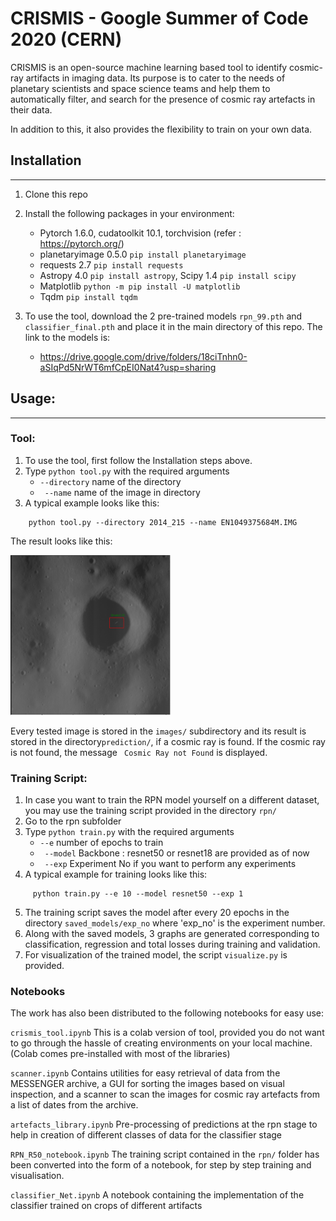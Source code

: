 # CRISMIS - Google Summer of Code 2020 (CERN)

CRISMIS is an open-source machine learning based tool to identify cosmic-ray artifacts in imaging data.
Its purpose is to cater to the needs of planetary scientists and space science teams and help them to automatically filter, and search for the presence of cosmic ray artefacts in their data.

In addition to this, it also provides the flexibility to train on your own data. 
## Installation 
---
1. Clone this repo
2. Install the following packages in your environment:
   * Pytorch 1.6.0, cudatoolkit 10.1, torchvision (refer : https://pytorch.org/)
   * planetaryimage 0.5.0 ```pip install planetaryimage```
   * requests 2.7 ```pip install requests```
   * Astropy 4.0 ```pip install astropy```, Scipy 1.4 ```pip install scipy```
   * Matplotlib ```python -m pip install -U matplotlib```
   * Tqdm ```pip install tqdm```
  
3. To use the tool, download the 2 pre-trained models ```rpn_99.pth``` and ```classifier_final.pth``` and place it in the main directory of this repo. The link to the models is:
   * https://drive.google.com/drive/folders/18ciTnhn0-aSIqPd5NrWT6mfCpEI0Nat4?usp=sharing
  
## Usage:
---
### Tool:
1. To use the tool, first follow the Installation steps above.
1. Type ```python tool.py``` with the required arguments
    *  ```--directory``` name of the directory
    *  ``` --name``` name of the image in directory
1.  A typical example looks like this:
``` 
    python tool.py --directory 2014_215 --name EN1049375684M.IMG
 ```
 The result looks like this:
 
 <img src="README_samples/found.PNG" width="256" height="256">
 
Every tested image is stored in the ```images/``` subdirectory and its result is stored in the directory```prediction/```, if a cosmic ray is found.
If the cosmic ray is not found, the message ``` Cosmic Ray not Found``` is displayed.
 
 ### Training Script:
 1. In case you want to train the RPN model yourself on a different dataset, you may use the training script provided in the directory ```rpn/```
 2. Go to the rpn subfolder
 3. Type ```python train.py``` with the required arguments
    *  ```--e``` number of epochs to train
    * ``` --model``` Backbone : resnet50 or resnet18 are provided as of now
    * ``` --exp``` Experiment No if you want to perform any experiments
 4.  A typical example for training looks like this:
 ``` cd rpn/
      python train.py --e 10 --model resnet50 --exp 1
 ```
 5. The training script saves the model after every 20 epochs in the directory ```saved_models/exp_no``` where 'exp_no' is the experiment number.
 6. Along with the saved models, 3 graphs are generated corresponding to classification, regression and total losses during training and validation.
 7. For visualization of the trained model, the script ```visualize.py``` is provided.
 
### Notebooks
The work has also been distributed to the following notebooks for easy use:

```crismis_tool.ipynb``` This is a colab version of tool, provided you do not want to go through the hassle of creating environments on your local machine.
   (Colab comes pre-installed with most of the libraries)
   
```scanner.ipynb``` Contains utilities for easy retrieval of data from the MESSENGER archive, a GUI for sorting the images based on visual inspection, and a scanner to scan the  images for cosmic ray artefacts from a list of dates from the archive.

```artefacts_library.ipynb``` Pre-processing of predictions at the rpn stage to help in creation of different classes of data for the classifier stage

```RPN_R50_notebook.ipynb```  The training script contained in the ```rpn/``` folder has been converted into the form of a notebook, for step by step training and visualisation.

```classifier_Net.ipynb```  A notebook containing the implementation of the classifier trained on crops of different artifacts
